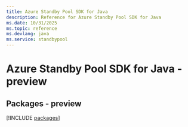 ```yaml
---
title: Azure Standby Pool SDK for Java
description: Reference for Azure Standby Pool SDK for Java
ms.date: 10/31/2025
ms.topic: reference
ms.devlang: java
ms.service: standbypool
---
```

# Azure Standby Pool SDK for Java - preview
## Packages - preview
[!INCLUDE [packages](standby-pool-index.md)]